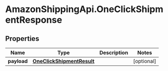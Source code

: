 # AmazonShippingApi.OneClickShipmentResponse

## Properties
Name | Type | Description | Notes
------------ | ------------- | ------------- | -------------
**payload** | [**OneClickShipmentResult**](OneClickShipmentResult.md) |  | [optional] 


